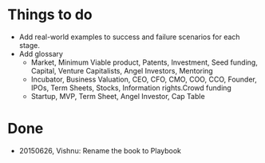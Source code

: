 # Things to do
* Add real-world examples to success and failure scenarios for each stage.
* Add glossary
  * Market, Minimum Viable product, Patents, Investment, Seed funding, Capital, Venture Capitalists, Angel Investors, Mentoring
  * Incubator, Business Valuation, CEO, CFO, CMO, COO, CCO, Founder, IPOs, Term Sheets, Stocks, Information rights.Crowd funding
  * Startup, MVP, Term Sheet, Angel Investor, Cap Table

# Done
* 20150626, Vishnu: Rename the book to Playbook
